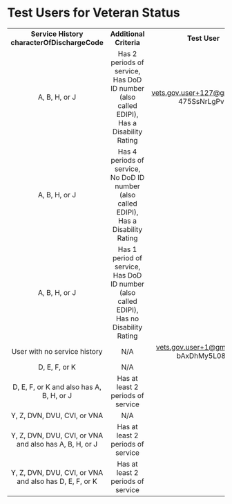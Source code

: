 # Test Users for Veteran Status

|                                        |                                                                         |                                          |
| :------------------------------------: | :---------------------------------------------------------------------: | :--------------------------------------: |
| **Service History characterOfDischargeCode** |                         **Additional Criteria**                         |               **Test User**              |
|                 A, B, H, or J                 |  Has 2 periods of service, Has DoD ID number (also called EDIPI), Has a Disability Rating | vets.gov.user+127@gmail.com; 475SsNrLgPv5 |
|                 A, B, H, or J                 |  Has 4 periods of service, No DoD ID number (also called EDIPI), Has a Disability Rating  |                                          |
|                 A, B, H, or J                 |  Has 1 period of service, Has DoD ID number (also called EDIPI), Has no Disability Rating |                                          |
|      User with no service history      |                                   N/A                                   |        vets.gov.user+1@gmail.com; bAxDhMy5L084                    |
|                 D, E, F, or K                 |                                   N/A                                   |                                          |
|           D, E, F, or K and also has A, B, H, or J           |                   Has at least 2 periods of service                   |                                          |
|                 Y, Z, DVN, DVU, CVI, or VNA                 |                                   N/A                                   |                             |
|            Y, Z, DVN, DVU, CVI, or VNA and also has A, B, H, or J            |                   Has at least 2 periods of service                   |                                          |
|             Y, Z, DVN, DVU, CVI, or VNA and also has D, E, F, or K            |                   Has at least 2 periods of service                   |                                          |
